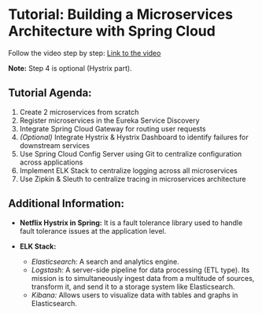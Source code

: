 # Tutorial: Building a Microservices Architecture with Spring Cloud

Follow the video step by step: [Link to the video](https://www.youtube.com/watch?v=tljuDMmfJz8)

**Note:** Step 4 is optional (Hystrix part).

## Tutorial Agenda:
1. Create 2 microservices from scratch
2. Register microservices in the Eureka Service Discovery
3. Integrate Spring Cloud Gateway for routing user requests
4. *(Optional)* Integrate Hystrix & Hystrix Dashboard to identify failures for downstream services
5. Use Spring Cloud Config Server using Git to centralize configuration across applications
6. Implement ELK Stack to centralize logging across all microservices
7. Use Zipkin & Sleuth to centralize tracing in microservices architecture

## Additional Information:

- **Netflix Hystrix in Spring:** It is a fault tolerance library used to handle fault tolerance issues at the application level.

- **ELK Stack:**
    - *Elasticsearch:* A search and analytics engine.
    - *Logstash:* A server-side pipeline for data processing (ETL type). Its mission is to simultaneously ingest data from a multitude of sources, transform it, and send it to a storage system like Elasticsearch.
    - *Kibana:* Allows users to visualize data with tables and graphs in Elasticsearch.
